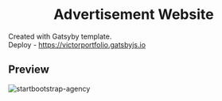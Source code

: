 <h1 align="center">
  Advertisement Website
</h1>

Created with Gatsyby template.  
Deploy - https://victorportfolio.gatsbyjs.io

## Preview

![startbootstrap-agency](http://portfolio-website-ana.herokuapp.com/images/victor.png)

